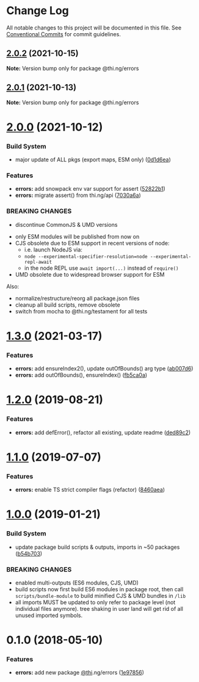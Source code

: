 # Change Log

All notable changes to this project will be documented in this file.
See [Conventional Commits](https://conventionalcommits.org) for commit guidelines.

## [2.0.2](https://github.com/thi-ng/umbrella/compare/@thi.ng/errors@2.0.1...@thi.ng/errors@2.0.2) (2021-10-15)

**Note:** Version bump only for package @thi.ng/errors





## [2.0.1](https://github.com/thi-ng/umbrella/compare/@thi.ng/errors@2.0.0...@thi.ng/errors@2.0.1) (2021-10-13)

**Note:** Version bump only for package @thi.ng/errors





# [2.0.0](https://github.com/thi-ng/umbrella/compare/@thi.ng/errors@1.3.4...@thi.ng/errors@2.0.0) (2021-10-12)


### Build System

* major update of ALL pkgs (export maps, ESM only) ([0d1d6ea](https://github.com/thi-ng/umbrella/commit/0d1d6ea9fab2a645d6c5f2bf2591459b939c09b6))


### Features

* **errors:** add snowpack env var support for assert ([52822b1](https://github.com/thi-ng/umbrella/commit/52822b18160949a0a1eefa82e5e667cd0811cd89))
* **errors:** migrate assert() from thi.ng/api ([7030a6a](https://github.com/thi-ng/umbrella/commit/7030a6aecd50367cbc08bccb13e05b3af41f4eca))


### BREAKING CHANGES

* discontinue CommonJS & UMD versions

- only ESM modules will be published from now on
- CJS obsolete due to ESM support in recent versions of node:
  - i.e. launch NodeJS via:
  - `node --experimental-specifier-resolution=node --experimental-repl-await`
  - in the node REPL use `await import(...)` instead of `require()`
- UMD obsolete due to widespread browser support for ESM

Also:
- normalize/restructure/reorg all package.json files
- cleanup all build scripts, remove obsolete
- switch from mocha to @thi.ng/testament for all tests






#  [1.3.0](https://github.com/thi-ng/umbrella/compare/@thi.ng/errors@1.2.32...@thi.ng/errors@1.3.0) (2021-03-17) 

###  Features 

- **errors:** add ensureIndex2(), update outOfBounds() arg type ([ab007d6](https://github.com/thi-ng/umbrella/commit/ab007d6b502c3d1650c7e9cf50da05f0ac042ef3)) 
- **errors:** add outOfBounds(), ensureIndex() ([fb5ca0a](https://github.com/thi-ng/umbrella/commit/fb5ca0a7f8a4a6648d3c8485a9108e9154ee4400)) 

#  [1.2.0](https://github.com/thi-ng/umbrella/compare/@thi.ng/errors@1.1.2...@thi.ng/errors@1.2.0) (2019-08-21) 

###  Features 

- **errors:** add defError(), refactor all existing, update readme ([ded89c2](https://github.com/thi-ng/umbrella/commit/ded89c2)) 

#  [1.1.0](https://github.com/thi-ng/umbrella/compare/@thi.ng/errors@1.0.6...@thi.ng/errors@1.1.0) (2019-07-07) 

###  Features 

- **errors:** enable TS strict compiler flags (refactor) ([8460aea](https://github.com/thi-ng/umbrella/commit/8460aea)) 

#  [1.0.0](https://github.com/thi-ng/umbrella/compare/@thi.ng/errors@0.1.12...@thi.ng/errors@1.0.0) (2019-01-21) 

###  Build System 

- update package build scripts & outputs, imports in ~50 packages ([b54b703](https://github.com/thi-ng/umbrella/commit/b54b703)) 

###  BREAKING CHANGES 

- enabled multi-outputs (ES6 modules, CJS, UMD) 
- build scripts now first build ES6 modules in package root, then call   `scripts/bundle-module` to build minified CJS & UMD bundles in `/lib` 
- all imports MUST be updated to only refer to package level   (not individual files anymore). tree shaking in user land will get rid of   all unused imported symbols. 

#  0.1.0 (2018-05-10) 

###  Features 

- **errors:** add new package [@thi](https://github.com/thi).ng/errors ([1e97856](https://github.com/thi-ng/umbrella/commit/1e97856))
